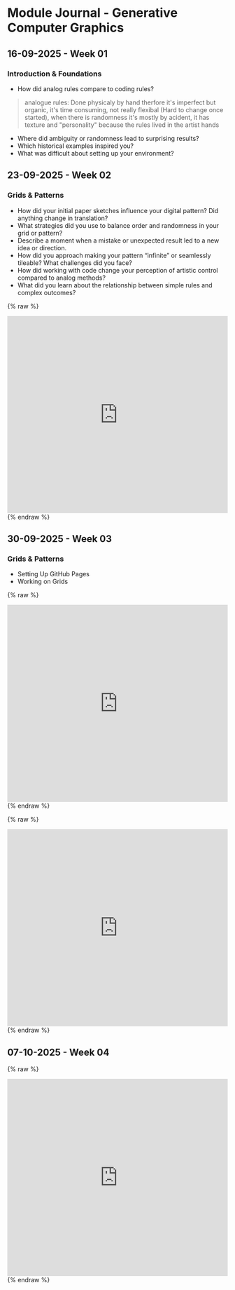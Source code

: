 # Module Journal - Generative Computer Graphics

## 16-09-2025 - Week 01

### Introduction & Foundations

- How did analog rules compare to coding rules?
  
> analogue rules: Done physicaly by hand therfore it's imperfect but organic, it's time consuming, not really flexibal (Hard to change once started), when there is randomness it's mostly by acident, it has texture and "personality" because the rules lived in the artist hands

- Where did ambiguity or randomness lead to surprising results?
- Which historical examples inspired you?
- What was difficult about setting up your environment?
  
## 23-09-2025 - Week 02

### Grids & Patterns

- How did your initial paper sketches influence your digital pattern? Did anything change in translation?
- What strategies did you use to balance order and randomness in your grid or pattern?
- Describe a moment when a mistake or unexpected result led to a new idea or direction.
- How did you approach making your pattern “infinite” or seamlessly tileable? What challenges did you face?
- How did working with code change your perception of artistic control compared to analog methods?
- What did you learn about the relationship between simple rules and complex outcomes?

{% raw %}
<iframe src="https://editor.p5js.org/saraimmtech/full/4rfxuTqXl" width="100%" height="450" frameborder="no"></iframe>
{% endraw %}
  
## 30-09-2025 - Week 03

### Grids & Patterns

- Setting Up GitHub Pages
- Working on Grids

{% raw %}
<iframe src="https://editor.p5js.org/saraimmtech/full/yL7A0Io8S" width="100%" height="450" frameborder="no"></iframe> {% endraw %}

{% raw %}
<iframe src="https://editor.p5js.org/saraimmtech/full/gHh0xZ56N" width="100%" height="450" frameborder="no"></iframe> {% endraw %}

## 07-10-2025 - Week 04

{% raw %}
<iframe src="https://editor.p5js.org/saraimmtech/full/Acucskcub" width="100%" height="450" frameborder="no"></iframe>
{% endraw %}
